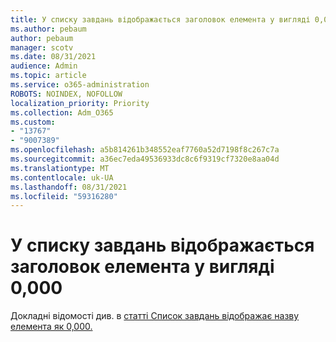 ```yaml
---
title: У списку завдань відображається заголовок елемента у вигляді 0,000
ms.author: pebaum
author: pebaum
manager: scotv
ms.date: 08/31/2021
audience: Admin
ms.topic: article
ms.service: o365-administration
ROBOTS: NOINDEX, NOFOLLOW
localization_priority: Priority
ms.collection: Adm_O365
ms.custom:
- "13767"
- "9007389"
ms.openlocfilehash: a5b814261b348552eaf7760a52d7198f8c267c7a
ms.sourcegitcommit: a36ec7eda49536933dc8c6f9319cf7320e8aa04d
ms.translationtype: MT
ms.contentlocale: uk-UA
ms.lasthandoff: 08/31/2021
ms.locfileid: "59316280"
---
```

# <a name="task-list-shows-item-title-as-000"></a>У списку завдань відображається заголовок елемента у вигляді 0,000

Докладні відомості див. в [статті Список завдань відображає назву елемента як 0,000.](https://docs.microsoft.com/sharepoint/troubleshoot/lists-and-libraries/task-list-shows-000)